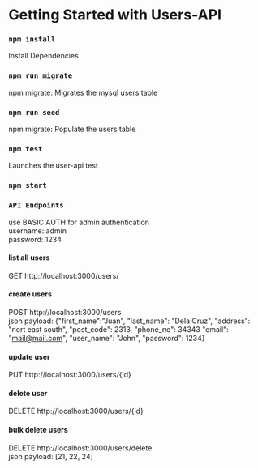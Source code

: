 # Getting Started with Users-API


### `npm install`

Install Dependencies

### `npm run migrate`

npm migrate: Migrates the mysql users table 

### `npm run seed`

npm migrate: Populate the users table
### `npm test`

Launches the user-api test 
### `npm start`

### `API Endpoints`

use BASIC AUTH for admin authentication<br />
username: admin<br />
password: 1234<br />

#### list all users
GET  http://localhost:3000/users/
<br />
#### create users
POST http://localhost:3000/users<br />
json payload: {"first_name":"Juan", "last_name": "Dela Cruz", "address": "nort east south", "post_code": 2313, "phone_no": 34343 "email": "mail@mail.com", "user_name": "John", "password": 1234}
<br />
#### update user
PUT http://localhost:3000/users/{id}
<br />   
#### delete user
DELETE http://localhost:3000/users/{id}
<br />
#### bulk delete users
DELETE http://localhost:3000/users/delete   
json payload: [21, 22, 24]
